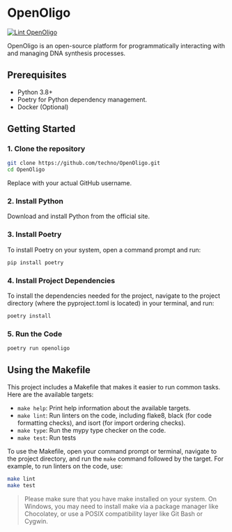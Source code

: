 # OpenOligo

[![Lint OpenOligo](https://github.com/TechnocultureResearch/OpenOligo/actions/workflows/lint.yaml/badge.svg)](https://github.com/TechnocultureResearch/OpenOligo/actions/workflows/lint.yaml)

OpenOligo is an open-source platform for programmatically interacting with and managing DNA synthesis processes.

## Prerequisites

- Python 3.8+
- Poetry for Python dependency management.
- Docker (Optional)

## Getting Started

### 1. Clone the repository

```bash
git clone https://github.com/techno/OpenOligo.git
cd OpenOligo
```

Replace <yourusername> with your actual GitHub username.

### 2. Install Python
Download and install Python from the official site.

### 3. Install Poetry
To install Poetry on your system, open a command prompt and run:

```bash
pip install poetry
```

### 4. Install Project Dependencies
To install the dependencies needed for the project, navigate to the project directory (where the pyproject.toml is located) in your terminal, and run:

```bash
poetry install
```

### 5. Run the Code

```bash
poetry run openoligo
```

## Using the Makefile

This project includes a Makefile that makes it easier to run common tasks. Here are the available targets:

- `make help`: Print help information about the available targets.
- `make lint`: Run linters on the code, including flake8, black (for code formatting checks), and isort (for import ordering checks).
- `make type`: Run the mypy type checker on the code.
- `make test`: Run tests

To use the Makefile, open your command prompt or terminal, navigate to the project directory, and run the `make` command followed by the target. For example, to run linters on the code, use:

```bash
make lint
make test
```

> Please make sure that you have make installed on your system. On Windows, you may need to install make via a package manager like Chocolatey, or use a POSIX compatibility layer like Git Bash or Cygwin.

